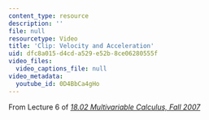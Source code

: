 ```yaml
---
content_type: resource
description: ''
file: null
resourcetype: Video
title: 'Clip: Velocity and Acceleration'
uid: dfc8a015-d4cd-a529-e52b-8ce06280555f
video_files:
  video_captions_file: null
video_metadata:
  youtube_id: 0D4BbCa4gHo
---
```


From Lecture 6 of [_18.02 Multivariable Calculus, Fall 2007_](/courses/18-02-multivariable-calculus-fall-2007/pages/video-lectures)